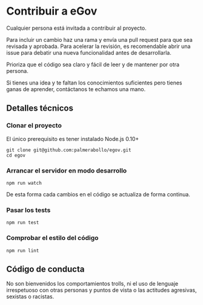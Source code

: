 # Contribuir a eGov

Cualquier persona está invitada a contribuir al proyecto.

Para incluir un cambio haz una rama y envía una pull request para que sea revisada y aprobada. Para acelerar la revisión, es recomendable abrir una issue para debatir una nueva funcionalidad antes de desarrollarla.

Prioriza que el código sea claro y fácil de leer y de mantener por otra persona.

Si tienes una idea y te faltan los conocimientos suficientes pero tienes ganas de aprender, contáctanos te echamos una mano.

## Detalles técnicos

### Clonar el proyecto

El único prerequisito es tener instalado Node.js 0.10+

```
git clone git@github.com:palmerabollo/egov.git
cd egov
```

### Arrancar el servidor en modo desarrollo

```
npm run watch
```

De esta forma cada cambios en el código se actualiza de forma continua.

### Pasar los tests

```
npm run test
```

### Comprobar el estilo del código

```
npm run lint
```

## Código de conducta

No son bienvenidos los comportamientos trolls, ni el uso de lenguaje irrespetuoso con otras personas y puntos de vista o las actitudes agresivas, sexistas o racistas.
